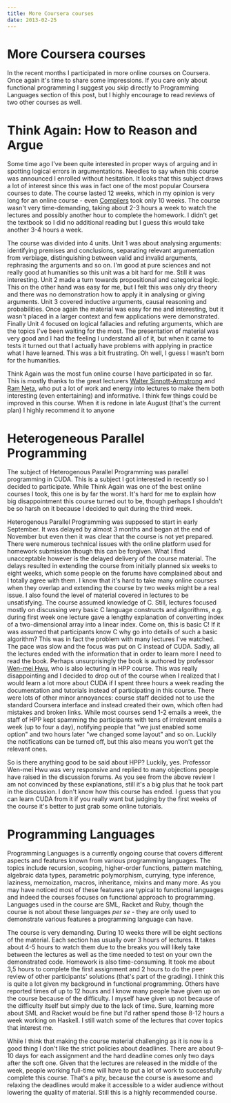 ```yaml
---
title: More Coursera courses
date: 2013-02-25
---
```


More Coursera courses
=====================

In the recent months I participated in more online courses on Coursera. Once
again it's time to share some impressions. If you care only about functional
programming I suggest you skip directly to Programming Languages section of this
post, but I highly encourage to read reviews of two other courses as well.

Think Again: How to Reason and Argue
====================================

Some time ago I've been quite interested in proper ways of arguing and in
spotting logical errors in argumentations. Needles to say when this course was
announced I enrolled without hesitation. It looks that this subject draws a lot
of interest since this was in fact one of the most popular Coursera courses to
date. The course lasted 12 weeks, which in my opinion is very long for an online
course - even
[Compilers](/blog/2012-06-27-some-impressions-on-stanfords-automata-and-compilers-online-courses.html)
took only 10 weeks. The course wasn't very time-demanding, taking about 2-3
hours a week to watch the lectures and possibly another hour to complete the
homework. I didn't get the textbook so I did no additional reading but I guess
this would take another 3-4 hours a week.

The course was divided into 4 units. Unit 1 was about analysing arguments:
identifying premises and conclusions, separating relevant argumentation from
verbiage, distinguishing between valid and invalid arguments, rephrasing the
arguments and so on. I'm good at pure sciences and not really good at humanities
so this unit was a bit hard for me. Still it was interesting. Unit 2 made a turn
towards propositional and categorical logic. This on the other hand was easy for
me, but I felt this was only dry theory and there was no demonstration how to
apply it in analysing or giving arguments. Unit 3 covered inductive arguments,
causal reasoning and probabilities. Once again the material was easy for me and
interesting, but it wasn't placed in a larger context and few applications were
demonstrated. Finally Unit 4 focused on logical fallacies and refuting
arguments, which are the topics I've been waiting for the most. The presentation
of material was very good and I had the feeling I understand all of it, but when
it came to tests it turned out that I actually have problems with applying in
practice what I have learned. This was a bit frustrating. Oh well, I guess I
wasn't born for the humanities.

Think Again was the most fun online course I have participated in so far. This
is mostly thanks to the great lecturers [Walter
Sinnott-Armstrong](http://sites.duke.edu/wsa/) and [Ram
Neta](http://philosophy.unc.edu/people/faculty/ram-neta), who put a lot of work
and energy into lectures to make them both interesting (even entertaining) and
informative. I think few things could be improved in this course. When it is
redone in late August (that's the current plan) I highly recommend it to anyone

Heterogeneous Parallel Programming
==================================

The subject of Heterogenous Parallel Programming was parallel programming in
CUDA. This is a subject I got interested in recently so I decided to
participate. While Think Again was one of the best online courses I took, this
one is by far the worst. It's hard for me to explain how big disappointment this
course turned out to be, though perhaps I shouldn't be so harsh on it because I
decided to quit during the third week.

Heterogenous Parallel Programming was supposed to start in early September. It
was delayed by almost 3 months and began at the end of November but even then it
was clear that the course is not yet prepared. There were numerous technical
issues with the online platform used for homework submission though this can be
forgiven. What I find unacceptable however is the delayed delivery of the course
material. The delays resulted in extending the course from initially planned six
weeks to eight weeks, which some people on the forums have complained about and
I totally agree with them. I know that it's hard to take many online courses
when they overlap and extending the course by two weeks might be a real issue. I
also found the level of material covered in lectures to be unsatisfying. The
course assumed knowledge of C. Still, lectures focused mostly on discussing very
basic C language constructs and algorithms, e.g. during first week one lecture
gave a lengthy explanation of converting index of a two-dimensional array into a
linear index. Come on, this is basic C! If it was assumed that participants know
C why go into details of such a basic algorithm? This was in fact the problem
with many lectures I've watched. The pace was slow and the focus was put on C
instead of CUDA. Sadly, all the lectures ended with the information that in
order to learn more I need to read the book. Perhaps unsurprisingly the book is
authored by professor [Wen-mei Hwu](http://www.ece.illinois.edu/directory/profile.asp?w-hwu),
who is also lecturing in HPP course. This was really disappointing and I decided
to drop out of the course when I realized that I would learn a lot more about
CUDA if I spent three hours a week reading the documentation and tutorials
instead of participating in this course. There were lots of other minor
annoyances: course staff decided not to use the standard Coursera interface and
instead created their own, which often had mistakes and broken links. While most
courses send 1-2 emails a week, the staff of HPP kept spamming the participants
with tens of irrelevant emails a week (up to four a day), notifying people that
"we just enabled some option" and two hours later "we changed some layout" and
so on. Luckily the notifications can be turned off, but this also means you
won't get the relevant ones.

So is there anything good to be said about HPP? Luckily, yes. Professor Wen-mei
Hwu was very responsive and replied to many objections people have raised in the
discussion forums. As you see from the above review I am not convinced by these
explanations, still it's a big plus that he took part in the discussion. I don't
know how this course has ended. I guess that you can learn CUDA from it if you
really want but judging by the first weeks of the course it's better to just
grab some online tutorials.

Programming Languages
=====================

Programming Languages is a currently ongoing course that covers different
aspects and features known from various programming languages. The topics
include recursion, scoping, higher-order functions, pattern matching, algebraic
data types, parametric polymorphism, currying, type inference, laziness,
memoization, macros, inheritance, mixins and many more. As you may have noticed
most of these features are typical to functional languages and indeed the
courses focuses on functional approach to programming. Languages used in the
course are SML, Racket and Ruby, though the course is not about these languages
_per se_ - they are only used to demonstrate various features a programming
language can have.

The course is very demanding. During 10 weeks there will be eight sections of
the material. Each section has usually over 3 hours of lectures. It takes about
4-5 hours to watch them due to the breaks you will likely take between the
lectures as well as the time needed to test on your own the demonstrated
code. Homework is also time-consuming. It took me about 3,5 hours to complete
the first assignment and 2 hours to do the peer review of other participants'
solutions (that's part of the grading). I think this is quite a lot given my
background in functional programming. Others have reported times of up to 12
hours and I know many people have given up on the course because of the
difficulty. I myself have given up not because of the difficulty itself but
simply due to the lack of time. Sure, learning more about SML and Racket would
be fine but I'd rather spend those 8-12 hours a week working on Haskell. I still
watch some of the lectures that cover topics that interest me.

While I think that making the course material challenging as it is now is a good
thing I don't like the strict policies about deadlines. There are about 9-10
days for each assignment and the hard deadline comes only two days after the
soft one. Given that the lectures are released in the middle of the week, people
working full-time will have to put a lot of work to successfully complete this
course. That's a pity, because the course is awesome and relaxing the deadlines
would make it accessible to a wider audience without lowering the quality of
material. Still this is a highly recommended course.

